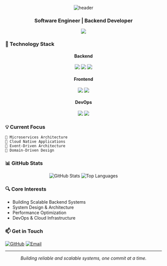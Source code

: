 <div align="center">
  
  ![header](https://capsule-render.vercel.app/api?type=waving&color=auto&height=200&section=header&text=weproud&fontSize=40)
  
  ### Software Engineer | Backend Developer
  
  <a href="https://github.com/betheproud"><img src="https://hits.seeyoufarm.com/api/count/incr/badge.svg?url=https%3A%2F%2Fgithub.com%2Fbetheproud&count_bg=%23000000&title_bg=%23000000&icon=github.svg&icon_color=%23E7E7E7&title=GitHub&edge_flat=false"/></a>
</div>

### 🎯 Technology Stack

<div align="center">
  <h4>Backend</h4>
  <img src="https://img.shields.io/badge/Java-007396?style=flat-square&logo=Java&logoColor=white"/>
  <img src="https://img.shields.io/badge/Spring-6DB33F?style=flat-square&logo=Spring&logoColor=white"/>
  <img src="https://img.shields.io/badge/Kotlin-0095D5?style=flat-square&logo=kotlin&logoColor=white"/>
  
  <h4>Frontend</h4>
  <img src="https://img.shields.io/badge/TypeScript-3178C6?style=flat-square&logo=typescript&logoColor=white"/>
  <img src="https://img.shields.io/badge/Next.js-000000?style=flat-square&logo=next.js&logoColor=white"/>
  
  <h4>DevOps</h4>
  <img src="https://img.shields.io/badge/AWS-232F3E?style=flat-square&logo=amazon-aws&logoColor=white"/>
  <img src="https://img.shields.io/badge/Kubernetes-326CE5?style=flat-square&logo=kubernetes&logoColor=white"/>
</div>

### 💡 Current Focus

```text
🔸 Microservices Architecture
🔸 Cloud Native Applications
🔸 Event-Driven Architecture
🔸 Domain-Driven Design
```

### 📊 GitHub Stats

<div align="center">
  <img src="https://github-readme-stats.vercel.app/api?username=betheproud&show_icons=true&theme=radical" alt="GitHub Stats" />
  <img src="https://github-readme-stats.vercel.app/api/top-langs/?username=betheproud&theme=tokyonight&hide=css" alt="Top Languages" />
</div>

### 🔍 Core Interests

- Building Scalable Backend Systems
- System Design & Architecture
- Performance Optimization
- DevOps & Cloud Infrastructure

### 📫 Get in Touch

[![GitHub](https://img.shields.io/badge/-GitHub-181717?style=flat-square&logo=github)](https://github.com/betheproud)
[![Email](https://img.shields.io/badge/-Email-EA4335?style=flat-square&logo=gmail&logoColor=white)](mailto:your-email@example.com)

---

<div align="center">
  <i>Building reliable and scalable systems, one commit at a time.</i>
</div>

